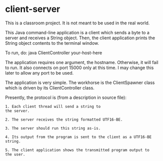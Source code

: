 client-server
=============
This is a classroom project. It is not meant to be used in the real world.

This Java command-line application is a client which sends a byte to a server and 
receives a String object. Then, the client application prints the String object 
contents to the terminal window.


To run, do:
	java ClientController your-host-here
	
The application requires one argument, the hostname. Otherwise, it will fail to run.
It also connects on port 15000 only at this time. I may change this later to allow 
any port to be used.




The application is very simple. The workhorse is the ClientSpawner class which 
is driven by its ClientController class. 


Presently, the protocol is (from a description in source file):

	1. Each client thread will send a string to
    the server.
 
	2. The server receives the string formatted UTF16-BE.
 
	3. The server should run this string as-is.
 
	4. Its output from the program is sent to the client as a UTF16-BE
	string.

	5. The client application shows the transmitted program output to
    the user.





